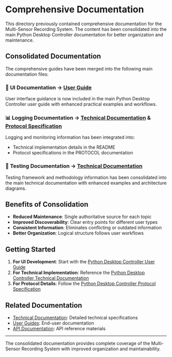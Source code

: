 # Comprehensive Documentation

This directory previously contained comprehensive documentation for the Multi-Sensor Recording System. The content has been consolidated into the main Python Desktop Controller documentation for better organization and maintenance.

## Consolidated Documentation

The comprehensive guides have been merged into the following main documentation files:

### 📱 **UI Documentation** → [User Guide](../new_documentation/USER_GUIDE_python_desktop_controller.md)
User interface guidance is now included in the main Python Desktop Controller user guide with enhanced practical examples and workflows.

### 📊 **Logging Documentation** → [Technical Documentation](../new_documentation/README_python_desktop_controller.md) & [Protocol Specification](../new_documentation/PROTOCOL_python_desktop_controller.md)
Logging and monitoring information has been integrated into:
- Technical implementation details in the README
- Protocol specifications in the PROTOCOL documentation

### 🧪 **Testing Documentation** → [Technical Documentation](../new_documentation/README_python_desktop_controller.md)
Testing framework and methodology information has been consolidated into the main technical documentation with enhanced examples and architecture diagrams.

## Benefits of Consolidation

- **Reduced Maintenance**: Single authoritative source for each topic
- **Improved Discoverability**: Clear entry points for different user types
- **Consistent Information**: Eliminates conflicting or outdated information
- **Better Organization**: Logical structure follows user workflows

## Getting Started

1. **For UI Development**: Start with the [Python Desktop Controller User Guide](../new_documentation/USER_GUIDE_python_desktop_controller.md)
2. **For Technical Implementation**: Reference the [Python Desktop Controller Technical Documentation](../new_documentation/README_python_desktop_controller.md)
3. **For Protocol Details**: Follow the [Python Desktop Controller Protocol Specification](../new_documentation/PROTOCOL_python_desktop_controller.md)

## Related Documentation

- [Technical Documentation](../technical/): Detailed technical specifications
- [User Guides](../user-guides/): End-user documentation
- [API Documentation](../API_REFERENCE.md): API reference materials

---

The consolidated documentation provides complete coverage of the Multi-Sensor Recording System with improved organization and maintainability.
